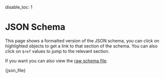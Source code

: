 disable_toc: 1

# JSON Schema


This page shows a formatted version of the JSON schema, you can click on highlighted
objects to get a link to that section of the schema. You can also click on `$ref`
values to jump to the relevant section.

If you want you can also view the [raw schema file](../lottie.schema.json).

{json_file}
